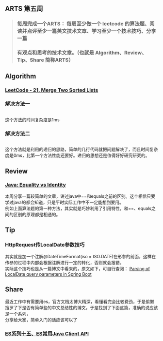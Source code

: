 ## ARTS 第五周

> ### 每周完成一个ARTS： 每周至少做一个 leetcode 的算法题、阅读并点评至少一篇英文技术文章、学习至少一个技术技巧、分享一篇
> ### 有观点和思考的技术文章。（也就是 Algorithm、Review、Tip、Share 简称ARTS）  

## Algorithm
### [LeetCode - 21. Merge Two Sorted Lists](https://leetcode.com/problems/merge-two-sorted-lists/)


### 解决方法一
```

```
这个方法的时间复杂度是1ms

### 解决方法二
```

```
这个方法就是利用的递归的思路，简单的几行代码就把问题解决了，而且时间复杂度是0ms，比第一个方法性能还要好。递归的思想还是值得好好研究研究的。

## Review

### [Java: Equality vs Identity](https://medium.com/@NomadicAlex/java-equality-vs-identity-3b045c9f6c68)

本周分享一篇较简单的文章，讲述java中==和equals之前的区别。这个相信只要学过java的都会知道，只是平时实际工作中不一定能想到要用。  
例如上面算法题的第一种方法，其实就是巧妙利用了引用特性，和==、equals之间的区别的原理都是相通的。

## Tip
### HttpRequest传LocalDate参数技巧
其实就是加一个注解@DateTimeFormat(iso = ISO.DATE)在形参的前面，这样在传参的过程中内部会根据注解进行一定的转化，否则就会报错。  
实际这个技巧也是从一篇博文中看来的，原文如下，可自行查阅：
[Parsing of LocalDate query parameters in Spring Boot](https://blog.codecentric.de/en/2017/08/parsing-of-localdate-query-parameters-in-spring-boot/)

## Share
最近工作中有需要用es，官方文档太博大精深，看懂看完会比较费劲，于是偷懒搜罗了下是否有简单些的中文总结性的博文，于是找到了下面这篇，准确的说应该是一个系列，  
分享给大家，简单入门的话应该可以了
### [ES系列十五、ES常用Java Client API](https://www.cnblogs.com/wangzhuxing/p/9609127.html)

